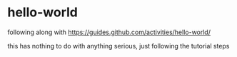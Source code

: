 # hello-world
following along with https://guides.github.com/activities/hello-world/ 

this has nothing to do with anything serious, just following the tutorial steps
